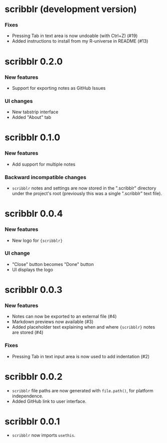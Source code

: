 # scribblr (development version)

### Fixes

- Pressing Tab in text area is now undoable (with Ctrl+Z) (#19)
- Added instructions to install from my R-universe in README (#13)

# scribblr 0.2.0

### New features

- Support for exporting notes as GitHub Issues

### UI changes

- New tabstrip interface
- Added "About" tab

# scribblr 0.1.0

### New features

- Add support for multiple notes

### Backward incompatible changes

- `scribblr` notes and settings are now stored in the ".scribblr" directory 
under the project's root (previously this was a single ".scribblr" text file).

# scribblr 0.0.4

### New features

- New logo for `{scribblr}`

### UI change

- "Close" button becomes "Done" button
- UI displays the logo

# scribblr 0.0.3

### New features

- Notes can now be exported to an external file (#4)
- Markdown previews now available (#3)
- Added placeholder text explaining when and where `{scribblr}` notes are stored (#4)

### Fixes

- Pressing Tab in text input area is now used to add indentation (#2)

# scribblr 0.0.2

* `scribblr` file paths are now generated with `file.path()`, for platform independence.
* Added GitHub link to user interface.

# scribblr 0.0.1

* `scribblr` now imports `usethis`.

